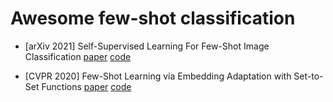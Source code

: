 # Awesome few-shot classification


* [arXiv 2021] Self-Supervised Learning For Few-Shot Image Classification [paper](https://arxiv.org/pdf/1911.06045v3.pdf) [code](https://github.com/phecy/SSL-FEW-SHOT)

* [CVPR 2020] Few-Shot Learning via Embedding Adaptation with Set-to-Set Functions [paper](https://arxiv.org/pdf/1812.03664.pdf) [code](https://github.com/Sha-Lab/FEAT)
